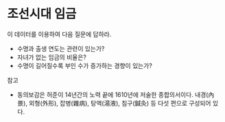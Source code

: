 # 조선시대 임금 

이 데이터를 이용하여 다음 질문에 답하라.

- 수명과 출생 연도는 관련이 있는가?  
- 자녀가 없는 임금의 비율은?
- 수명이 길어질수록 부인 수가 증가하는 경향이 있는가? 

참고
- 동의보감은 허준이 14년간의 노력 끝에 1610년에 저술한 종합의서이다. 내경(內景), 외형(外形), 잡병(雜病), 탕액(湯液), 침구(鍼灸) 등 다섯 편으로 구성되어 있다.
